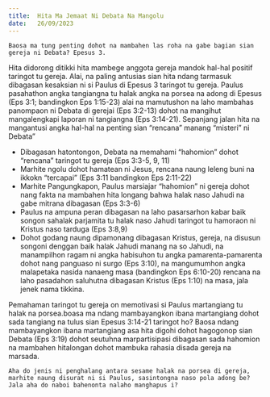 ```yaml
---
title:  Hita Ma Jemaat Ni Debata Na Mangolu
date:   26/09/2023
---
```


`Baosa ma tung penting dohot na mambahen las roha na gabe bagian sian gereja ni Debata? Epesus 3.`

Hita didorong ditikki hita mambege anggota gereja mandok hal-hal positif taringot tu gereja. Alai, na paling antusias sian hita ndang tarmasuk dibagasan kesaksian ni si Paulus di Epesus 3 taringot tu gereja. Paulus pasahathon angka tangiangna tu halak angka na porsea na adong di Epesus (Eps 3:1; bandingkon Eps 1:15-23) alai na mamutushon na laho mambahas panompaon ni Debata di gerejai (Eps 3:2-13) dohot na mangihut mangalengkapi laporan ni tangiangna (Eps 3:14-21). Sepanjang jalan hita na mangantusi angka hal-hal na penting sian “rencana” manang “misteri” ni Debata”

* Dibagasan hatontongon, Debata na memahami “hahomion” dohot “rencana” taringot tu gereja (Eps 3:3-5, 9, 11)
* Marhite ngolu dohot hamatean ni Jesus, rencana naung leleng buni na ikkokn “tercapai” (Eps 3:11 bandingkon Eps 2:11-22)
* Marhite Pangungkapon, Paulus marsiajar “hahomion” ni gereja dohot nang fakta na mambahen hita longang bahwa halak naso Jahudi na gabe mitrana dibagasan (Eps 3:3-6)
* Paulus na ampuna peran dibagasan na laho pasarsarhon kabar baik songon sahalak parjamita tu halak naso Jahudi taringot tu hamoraon ni Kristus naso tarduga (Eps 3:8,9)
* Dohot godang naung dipamonang dibagasan Kristus, gereja, na disusun songoni denggan baik halak Jahudi manang na so Jahudi, na manampilhon ragam ni angka habisuhon tu angka pamarenta-pamarenta dohot nang panguaso ni surgo (Eps 3:10), na mangumumhon angka malapetaka nasida nanaeng masa (bandingkon Eps 6:10-20) rencana na laho pasadahon saluhutna dibagasan Kristus (Eps 1:10) na masa, jala jenek nama tikkina.

Pemahaman taringot tu gereja on memotivasi si Paulus martangiang tu halak na porsea.boasa ma ndang mambayangkon ibana martangiang dohot sada tangiang na tulus sian Epesus 3:14-21 taringot ho? Baosa ndang mambayangkon ibana martangiang asa hita digohi dohot hagogonop sian Debata (Eps 3:19) dohot seutuhna marpartisipasi dibagasan sada hahomion na mambahen hitalongan dohot mambuka rahasia disada gereja na marsada.

`Aha do jenis ni penghalang antara sesame halak na porsea di gereja, marhite naung disurat ni si Paulus, sasintongna naso pola adong be? Jala aha do naboi bahenonta nalaho manghapus i?`